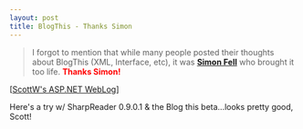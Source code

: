 ```yaml
---
layout: post
title: BlogThis - Thanks Simon
---
```

<BLOCKQUOTE>
<P>I forgot to mention that while many people posted their thoughts about BlogThis (XML, Interface, etc), it was <STRONG><A href="http://pocketsoap.com/weblog">Simon Fell</A></STRONG> who brought it too life. <FONT color="red"><STRONG>Thanks Simon!</STRONG></FONT></P></BLOCKQUOTE>
  <P>[<a href="http://aspnetweblog.com/posts/5770.aspx">ScottW's ASP.NET WebLog</a>]</P>
  <P>Here's a try w/ SharpReader 0.9.0.1 &amp; the Blog this beta...looks pretty 
  good, Scott!</P>